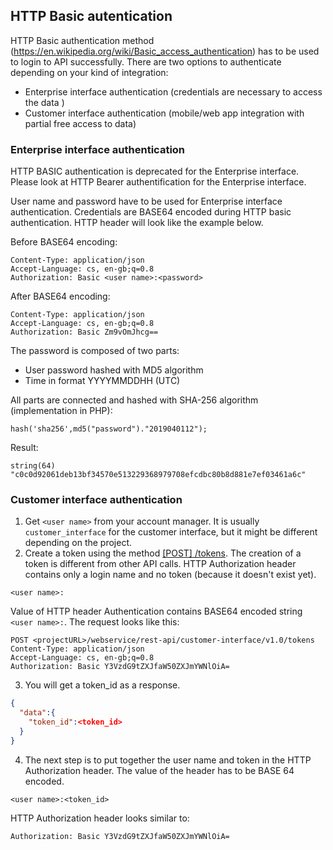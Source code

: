 ## HTTP Basic autentication
HTTP Basic authentication method (https://en.wikipedia.org/wiki/Basic_access_authentication) has to be used to login to API successfully. There are two options to authenticate depending on your kind of integration:

-   Enterprise interface authentication  (credentials are necessary to access the data )
-   Customer interface authentication  (mobile/web app integration with partial free access to data)

### Enterprise interface authentication

<p class="warning">HTTP BASIC authentication is deprecated for the Enterprise interface. Please look at HTTP Bearer authentification for the Enterprise interface.</p>

User name and password have to be used for Enterprise interface authentication. Credentials are BASE64 encoded during HTTP basic authentication. HTTP header will look like the example below.

Before BASE64 encoding:

```http request
Content-Type: application/json
Accept-Language: cs, en-gb;q=0.8
Authorization: Basic <user name>:<password>
```

After BASE64 encoding:

```http request
Content-Type: application/json
Accept-Language: cs, en-gb;q=0.8
Authorization: Basic Zm9vOmJhcg==
```

The password is composed of two parts:

-   User password hashed with MD5 algorithm
-   Time in format YYYYMMDDHH (UTC)

All parts are connected and hashed with SHA-256 algorithm (implementation in PHP):

```http request
hash('sha256',md5("password")."2019040112");
```

Result:

```http request
string(64) "c0c0d92061deb13bf34570e513229368979708efcdbc80b8d881e7ef03461a6c"
```

### Customer interface authentication

1. Get `<user name>` from your account manager. It is usually `customer_interface` for the customer interface, but it might be different depending on the project.<br/>
2. Create a token using the method  [[POST] /tokens](#operation/postToken).
   The creation of a token is different from other API calls.  HTTP Authorization header contains only a login name and no token (because it doesn't exist yet).
```http request
<user name>:
 ```
Value of HTTP header Authentication contains BASE64 encoded string `<user name>:`. The request looks like this:

```http request
POST <projectURL>/webservice/rest-api/customer-interface/v1.0/tokens
Content-Type: application/json
Accept-Language: cs, en-gb;q=0.8
Authorization: Basic Y3VzdG9tZXJfaW50ZXJmYWNlOiA=
```
3. You will get a token_id as a response.
```json
{
  "data":{
    "token_id":<token_id>
  }
}
```
4. The next step is to put together the user name and token in the HTTP Authorization header. The value of the header has to be BASE 64 encoded.
```http request
<user name>:<token_id>
```
HTTP Authorization header looks similar to:
```http request
Authorization: Basic Y3VzdG9tZXJfaW50ZXJmYWNlOiA=
```